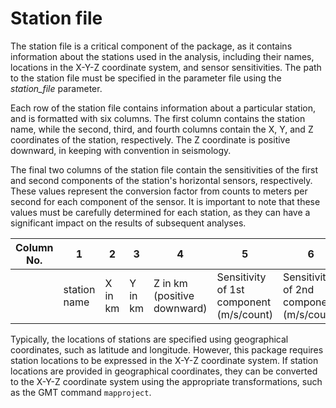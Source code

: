 # Station file

The station file is a critical component of the package, as it contains information about the stations used in the analysis, 
including their names, locations in the X-Y-Z coordinate system, and sensor sensitivities. 
The path to the station file must be specified in the parameter file using the _station_file_ parameter.

Each row of the station file contains information about a particular station, and is formatted with six columns. 
The first column contains the station name, while the second, third, and fourth columns contain the X, Y, and Z coordinates of the station, respectively. 
The Z coordinate is positive downward, in keeping with convention in seismology.

The final two columns of the station file contain the sensitivities of the first and second components of the station's horizontal sensors, respectively. 
These values represent the conversion factor from counts to meters per second for each component of the sensor. 
It is important to note that these values must be carefully determined for each station, as they can have a significant impact on the results of subsequent analyses.


| Column No.| 1           | 2       | 3       | 4                           | 5                                        | 6                                        |
| --------- | ----------- | ------- | ------- | --------------------------- | ---------------------------------------- | ---------------------------------------- | 
|           | station name| X in km | Y in km | Z in km (positive downward) | Sensitivity of 1st component (m/s/count) | Sensitivity of 2nd component (m/s/count) | 

Typically, the locations of stations are specified using geographical coordinates, such as latitude and longitude. 
However, this package requires station locations to be expressed in the X-Y-Z coordinate system. 
If station locations are provided in geographical coordinates, they can be converted to the X-Y-Z coordinate system using the appropriate transformations, such as the GMT command `mapproject`.
